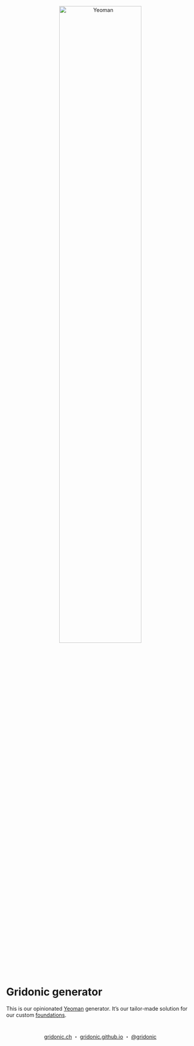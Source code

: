 <p align="center"><img src="https://raw.githubusercontent.com/yeoman/media/master/optimized/yeoman-horizontal.png" width="66%" alt="Yeoman"></p>

# Gridonic generator

This is our opinionated [Yeoman] generator. It’s our tailor-made solution for our custom [foundations].

#  
<p align="center">
  <a href="https://gridonic.ch">gridonic.ch</a> ・
  <a href="https://gridonic.github.io">gridonic.github.io</a> ・
  <a href="https://twitter.com/gridonic">@gridonic</a>
</p>

[Yeoman]: http://yeoman.io/
[foundations]: https://github.com/search?utf8=✓&q=topic%3Agridonic+foundation&type=Repositories

